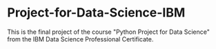 # Project-for-Data-Science-IBM
This is the final project of the course "Python Project for Data Science" from the IBM Data Science Professional Certificate.
